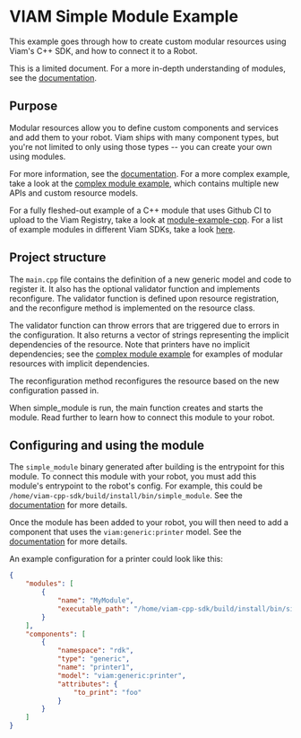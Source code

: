 # VIAM Simple Module Example
This example goes through how to create custom modular resources using Viam's C++ SDK, and how to connect it to a Robot.

This is a limited document. For a more in-depth understanding of modules, see the [documentation](https://docs.viam.com/program/extend/modular-resources/).

## Purpose
Modular resources allow you to define custom components and services and add them to your robot. Viam ships with many component types, but you're not limited to only using those types -- you can create your own using modules.

For more information, see the [documentation](https://docs.viam.com/program/extend/modular-resources/). For a more complex example, take a look at the [complex module example](https://github.com/viamrobotics/viam-cpp-sdk/tree/main/src/viam/examples/modules/complex), which contains multiple new APIs and custom resource models.

For a fully fleshed-out example of a C++ module that uses Github CI to upload to the Viam Registry, take a look at [module-example-cpp](https://github.com/viamrobotics/module-example-cpp). For a list of example modules in different Viam SDKs, take a look [here](https://github.com/viamrobotics/upload-module/#example-repos).

## Project structure
The `main.cpp` file contains the definition of a new generic model and code to register it. It also has the optional validator function and implements reconfigure. The validator function is defined upon resource registration, and the reconfigure method is implemented on the resource class.

The validator function can throw errors that are triggered due to errors in the configuration. It also returns a vector of strings representing the implicit dependencies of the resource. Note that printers have no implicit dependencies; see the [complex module example](https://github.com/viamrobotics/viam-cpp-sdk/tree/main/src/viam/examples/modules/complex) for examples of modular resources with implicit dependencies.

The reconfiguration method reconfigures the resource based on the new configuration passed in.

When simple_module is run, the main function creates and starts the module. Read further to learn how to connect this module to your robot.

## Configuring and using the module
The `simple_module` binary generated after building is the entrypoint for this module. To connect this module with your robot, you must add this module's entrypoint to the robot's config. For example, this could be `/home/viam-cpp-sdk/build/install/bin/simple_module`. See the [documentation](https://docs.viam.com/program/extend/modular-resources/#use-a-modular-resource-with-your-robot) for more details.

Once the module has been added to your robot, you will then need to add a component that uses the `viam:generic:printer` model. See the [documentation](https://docs.viam.com/program/extend/modular-resources/#configure-a-component-instance-for-a-modular-resource) for more details.

An example configuration for a printer could look like this:
```json
{
	"modules": [
		{
			"name": "MyModule",
			"executable_path": "/home/viam-cpp-sdk/build/install/bin/simple_module"
		}
	],
	"components": [
		{
			"namespace": "rdk",
			"type": "generic",
			"name": "printer1",
			"model": "viam:generic:printer",
			"attributes": {
				"to_print": "foo"
			}
		}
	]
}
```

